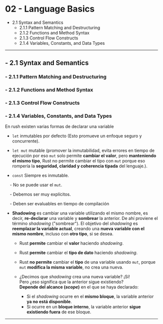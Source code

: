 
# 02 - Language Basics

- 2.1 Syntax and Semantics  
  - 2.1.1 Pattern Matching and Destructuring  
  - 2.1.2 Functions and Method Syntax  
  - 2.1.3 Control Flow Constructs  
  - 2.1.4 Variables, Constants, and Data Types 

---

## - 2.1 Syntax and Semantics

### - 2.1.1 Pattern Matching and Destructuring

### - 2.1.2 Functions and Method Syntax

### - 2.1.3 Control Flow Constructs

### - 2.1.4 Variables, Constants, and Data Types

En rush existen varias formas de declarar una variable 

- `let` inmutables por defecto (Esto promueve un enfoque seguro y concurrente).

- `let mut` mutable (promover la inmutabilidad, evita errores en tiempo de ejecución por eso `mut` solo permite **cambiar el valor**, pero **manteniendo el mismo tipo**, Rust no permite cambiar el tipo con `mut` porque eso rompería la **seguridad, claridad y coherencia tipada** del lenguaje.).

- `const` Siempre es inmutable.

    - No se puede usar el `mut`.

    - Debemos ser muy explícitos.

    - Deben ser evaluables en tiempo de compilación

- **Shadowing** es cambiar una variable utilizando el mismo nombre, es decir, **re-declarar** una variable y **sombrear** la anterior. De ahí proviene el término *shadowing* ("sombrear"). El objetivo del *shadowing* es **reemplazar la variable actual**, creando una **nueva variable con el mismo nombre**, incluso con **otro tipo**, si se desea.

    - Rust **permite** cambiar el **valor** haciendo *shadowing*.
    - Rust **permite** cambiar el **tipo de dato** haciendo *shadowing*.
    - Rust **no permite** cambiar el **tipo** de una variable usando `mut`, porque `mut` **modifica la misma variable**, no crea una nueva.
    - ¿Decimos que *shadowing* crea una nueva variable? ¡Sí!  
      Pero ¿eso significa que la anterior sigue existiendo?  
      **Depende del alcance (*scope*)** en el que se haya declarado:

        - Si el *shadowing* ocurre en el **mismo bloque**, la variable anterior **ya no está disponible**.
        - Si ocurre en un **bloque interno**, la variable anterior **sigue existiendo fuera** de ese bloque.

---
